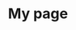 ---
title: My page
type: landing

sections:
  - block: markdown
    content:
      title: "Large-scale Traffic Handling<br> Live Streaming Infrastructure Development"
      subtitle: AWS 
      text: |
        # OliveYoung Live Commerce 
        ![Project Logo](Project-Logo.png)
        - Access URL: https://www.olcl.shop
        - Test ID: user1 / CloudWave!

        
        <br><br><br>
         
        ## Project Introduction
        - **Multi-channel** live service providing 3 or more live channels
        - **Stable** live service through cloud-based traffic handling
        - Personalized service utilizing **AWS SaaS** based ML services

        <br><br>

        ## 1. Technology Stack
        1. **Infrastructure**
           - Nginx
           - Kubernetes
           - EC2

           <br>

        2. **Development**
           - Streamlit
           - SpringBoot
           - Lambda

           <br>

        3. **Database**
           - RDS
           - DynamoDB
           - S3

           <br>

        4. **CI/CD**
           - GitLab
           - Jenkins
           - ArgoCD

           <br>

        5. **Monitoring**
           - Loki
           - Prometheus
           - Grafana
           - CloudWatch

           <br>

        6. **Collaboration**
           - Notion
           - Slack

           <br><br><br>

        ## 2. Project Duration and Schedule Management
        Project Duration
           - August 12, 2024 ~ August 31, 2024

           <br>

        Schedule Management
           - Sharing progress through Notion and Slack
           - Daily morning meetings and Agile task distribution

           <br><br><br>

        ## 3. Project Differentiators
        - Central management environment for separation and isolation of development and operational environments
        - Warm Standby DR (RTO: 5min / RPO: 15min)
        - No Public Bastion → Using EC2 Instance Connect Endpoint
        - Closed CI/CD implementation
        - Shared resources between environments
        - Cost reduction to 1/25 level using thumbnails for Rekognize

        <br><br><br>

        ## 4. Overall Architecture
        ![Main Architecture](main-archi.png)

        <br><br><br>

        ## 5. IVS - Service Flow
        ![IVS Service Flow](IVS-service.png)

        <br><br><br>

        ## 6. Rekognition + Personalize - Service Flow
        ![Rekognition and Personalize Service Flow](Rekognition+Personalize.png)

        <br><br><br>

        ## 7. Monitoring
        ![Grafana Dashboard](Grafana.png)
        - Prometheus + Loki & CloudWatch

        <br><br><br>

        ## 8. Alarm
        ![Alarm System](Alarm.png)

        <br><br><br>

        ## 9-1. CI/CD Pipeline
        ![CI/CD Pipeline](CICD.png)

        <br><br><br>

        ## 9-2. Lambda Pipeline
        ![Lambda Pipeline](Lambda-pipeline.png)

        <br><br><br>

        ## 10. Load Test
        ![Load Test Results](LoadTest.png)
        - 100,000 requests/s Test using ApacheBench & JMeter

        <br><br><br>

        ## 11. Improvement Goals
        1. Monitoring Optimization
              - Transition from single Prometheus-based centralized monitoring → Metric management using Thanos (OSS)

              <br>

        2. Performance Enhancement through Cache Usage
              - RDS - Elastic Cache connection → Improving database access performance

              <br>

        3. Advanced Log Analysis
              - Using ELK stack (Elasticsearch - Logstash - Kibana) → Strengthening problem response capabilities 
---